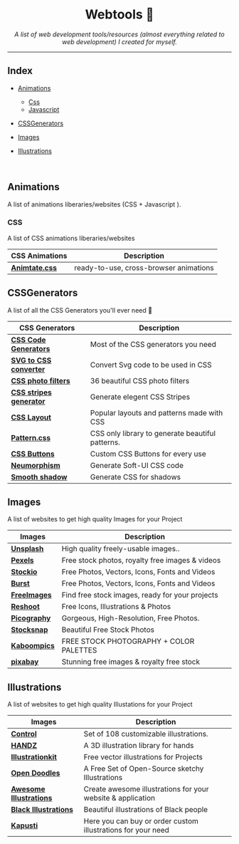 <div align="center">

<h1>Webtools 🔨</h1>
<i>A list of web development tools/resources (almost everything related to web development) I created for myself.  </i>

</div>

---

## Index

-   [Animations](#animations)

    -   [Css](#css)
    -   [Javascript](#javascript)

-   [CSSGenerators](#cssgenerators)
-   [Images](#images)

-   [Illustrations](#illustrations)

<br/>

## Animations

 <p > A list of animations liberaries/websites (CSS + Javascript ). </p>

### CSS

 <p > A list of CSS animations liberaries/websites  </p>

| CSS Animations                             | Description                            |
| ------------------------------------------ | -------------------------------------- |
| [**Animtate.css**](https://animate.style/) | ready-to-use, cross-browser animations |

## CSSGenerators

<p>A list of all the CSS Generators you'll ever need 💅</p>

| CSS Generators                                                              | Description                                      |
| --------------------------------------------------------------------------- | ------------------------------------------------ |
| [**CSS Code Generators**](http://csscodegenerators.com/)                    | Most of the CSS generators you need              |
| [**SVG to CSS converter**](https://www.svgbackgrounds.com/tools/svg-to-css) | Convert Svg code to be used in CSS               |
| [**CSS photo filters**](https://baseline.is/tools/css-photo-filters)        | 36 beautiful CSS photo filters                   |
| [**CSS stripes generator**](https://stripesgenerator.com/)                  | Generate elegent CSS Stripes                     |
| [**CSS Layout**](https://csslayout.io)                                      | Popular layouts and patterns made with CSS       |
| [**Pattern.css**](https://bansal.io/pattern-css)                            | CSS only library to generate beautiful patterns. |
| [**CSS Buttons**](https://cssbuttons.app)                                   | Custom CSS Buttons for every use                 |
| [**Neumorphism**](https://neumorphism.io)                                   | Generate Soft-UI CSS code                        |
| [**Smooth shadow**](https://shadows.brumm.af)                               | Generate CSS for shadows                         |

## Images

 <p > A list of websites to get high quality Images for your Project</p>

| Images                                        | Description                                     |
| --------------------------------------------- | ----------------------------------------------- |
| [**Unsplash**](https://unsplash.com/)         | High quality freely-usable images..             |
| [**Pexels**](https://www.pexels.com/)         | Free stock photos, royalty free images & videos |
| [**Stockio**](https://www.stockio.com/)       | Free Photos, Vectors, Icons, Fonts and Videos   |
| [**Burst**](https://burst.shopify.com/)       | Free Photos, Vectors, Icons, Fonts and Videos   |
| [**FreeImages**](https://www.freeimages.com/) | Find free stock images, ready for your projects |
| [**Reshoot**](https://www.reshot.com/)        | Free Icons, Illustrations & Photos              |
| [**Picography**](https://picography.co/)      | Gorgeous, High-Resolution, Free Photos.         |
| [**Stocksnap**](https://stocksnap.io/)        | Beautiful Free Stock Photos                     |
| [**Kaboompics**](https://kaboompics.com/)     | FREE STOCK PHOTOGRAPHY + COLOR PALETTES         |
| [**pixabay**](https://pixabay.com/)           | Stunning free images & royalty free stock       |

## Illustrations

 <p > A list of websites to get high quality Illustations for your Project </p>

| Images                                                         | Description                                                  |
| -------------------------------------------------------------- | ------------------------------------------------------------ |
| [**Control**](https://control.rocks/)                          | Set of 108 customizable illustrations.                       |
| [**HANDZ**](https://www.handz.design/)                         | A 3D illustration library for hands                          |
| [**Illustrationkit**](https://illustrationkit.com/)            | Free vector illustrations for Projects                       |
| [**Open Doodles**](https://opendoodles.com/)                   | A Free Set of Open-Source sketchy Illustrations              |
| [**Awesome Illustrations**](https://picchustudio.webflow.io/)  | Create awesome illustrations for your website & application  |
| [**Black Illustrations**](https://www.blackillustrations.com/) | Beautiful illustrations of Black people                      |
| [**Kapusti**](https://www.kapustin.co/)                        | Here you can buy or order custom illustrations for your need |
